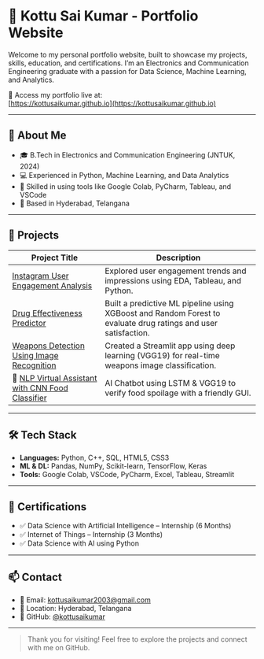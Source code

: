 # 💼 Kottu Sai Kumar - Portfolio Website

Welcome to my personal portfolio website, built to showcase my projects, skills, education, and certifications. I’m an Electronics and Communication Engineering graduate with a passion for Data Science, Machine Learning, and Analytics.

🔗 Access my portfolio live at:  
[https://kottusaikumar.github.io](https://kottusaikumar.github.io)




---

## 📌 About Me

- 🎓 B.Tech in Electronics and Communication Engineering (JNTUK, 2024)
- 💻 Experienced in Python, Machine Learning, and Data Analytics
- 🧠 Skilled in using tools like Google Colab, PyCharm, Tableau, and VSCode
- 📍 Based in Hyderabad, Telangana

---

## 🚀 Projects

| Project Title | Description |
|---------------|-------------|
| [Instagram User Engagement Analysis](https://github.com/kottusaikumar/Unveiling-Patterns-Instagram-Data-Exploration) | Explored user engagement trends and impressions using EDA, Tableau, and Python. |
| [Drug Effectiveness Predictor](https://github.com/kottusaikumar/Drug-Effectiveness-predictor-Using-Machine-Learning) | Built a predictive ML pipeline using XGBoost and Random Forest to evaluate drug ratings and user satisfaction. |
| [Weapons Detection Using Image Recognition](https://github.com/kottusaikumar/weapons-Detection-identification-using-Image-Recognition) | Created a Streamlit app using deep learning (VGG19) for real-time weapons image classification. |
| 🤖 [NLP Virtual Assistant with CNN Food Classifier](https://github.com/kottusaikumar/NLP-Virtual-Assistant-with-CNN-Food-Classifier) |  AI Chatbot using LSTM & VGG19 to verify food spoilage with a friendly GUI. |

---

## 🛠️ Tech Stack

- **Languages:** Python, C++, SQL, HTML5, CSS3
- **ML & DL:** Pandas, NumPy, Scikit-learn, TensorFlow, Keras
- **Tools:** Google Colab, VSCode, PyCharm, Excel, Tableau, Streamlit

---

## 📜 Certifications

- ✅ Data Science with Artificial Intelligence – Internship (6 Months)
- ✅ Internet of Things – Internship (3 Months)
- ✅ Data Science with AI using Python

---

## 📫 Contact

- 📧 Email: [kottusaikumar2003@gmail.com](mailto:kottusaikumar2003@gmail.com)
- 📍 Location: Hyderabad, Telangana
- 🔗 GitHub: [@kottusaikumar](https://github.com/kottusaikumar)

---

> Thank you for visiting! Feel free to explore the projects and connect with me on GitHub.
